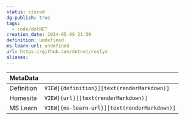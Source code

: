 ```yaml
---
status: stored
dg-publish: true
tags:
  - code/dotNET
creation_date: 2024-05-09 21:50
definition: undefined
ms-learn-url: undefined
url: https://github.com/dotnet/roslyn
aliases:
---
```


| MetaData   |                                              |
| ---------- | -------------------------------------------- |
| Definition | `VIEW[{definition}][text(renderMarkdown)]`   |
| Homesite   | `VIEW[{url}][text(renderMarkdown)]`          |
| MS Learn   | `VIEW[{ms-learn-url}][text(renderMarkdown)]` |
